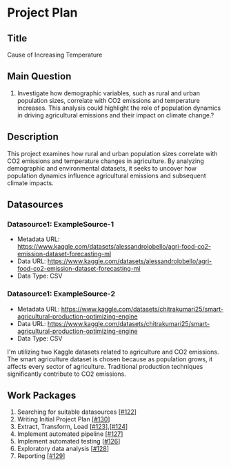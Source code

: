 # Project Plan

## Title
<!-- Give your project a short title. -->
Cause of Increasing Temperature
## Main Question

<!-- Think about one main question you want to answer based on the data. -->
1. Investigate how demographic variables, such as rural and urban population sizes, correlate with CO2 emissions and temperature increases. This analysis could highlight the role of population dynamics in driving agricultural emissions and their impact on climate change.?

## Description

<!-- Describe your data science project in max. 200 words. Consider writing about why and how you attempt it. -->
This project examines how rural and urban population sizes correlate with CO2 emissions and temperature changes in agriculture. By analyzing demographic and environmental datasets, it seeks to uncover how population dynamics influence agricultural emissions and subsequent climate impacts.

## Datasources

<!-- Describe each datasources you plan to use in a section. Use the prefic "DatasourceX" where X is the id of the datasource. -->

### Datasource1: ExampleSource-1
* Metadata URL: https://www.kaggle.com/datasets/alessandrolobello/agri-food-co2-emission-dataset-forecasting-ml
* Data URL: https://www.kaggle.com/datasets/alessandrolobello/agri-food-co2-emission-dataset-forecasting-ml
* Data Type: CSV

### Datasource1: ExampleSource-2 
* Metadata URL: https://www.kaggle.com/datasets/chitrakumari25/smart-agricultural-production-optimizing-engine
* Data URL: https://www.kaggle.com/datasets/chitrakumari25/smart-agricultural-production-optimizing-engine
* Data Type: CSV

I'm utilizing two Kaggle datasets related to agriculture and CO2 emissions. The smart agriculture dataset is chosen because as population grows, it affects every sector of agriculture. Traditional production techniques significantly contribute to CO2 emissions. 

## Work Packages

<!-- List of work packages ordered sequentially, each pointing to an issue with more details. -->

1. Searching for suitable datasources [[#122](https://github.com/jvalue/made-template/issues/122)]
2. Writing Initial Project Plan [[#130](https://github.com/jvalue/made-template/issues/130)]
3. Extract, Transform, Load [[#123](https://github.com/jvalue/made-template/issues/123)],[[#124](https://github.com/jvalue/made-template/issues/124)]
4. Implement automated pipeline [[#127](https://github.com/jvalue/made-template/issues/127)]
5. Implement automated testing [[#126](https://github.com/jvalue/made-template/issues/126)]
6. Exploratory data analysis [[#128](https://github.com/jvalue/made-template/issues/128)]
7. Reporting [[#129](https://github.com/jvalue/made-template/issues/129)]

[i1]: https://github.com/jvalue/made-template/issues/1
